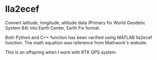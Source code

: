 # lla2ecef
Convert latitude, longitude, altitude data (Primary for World Geodetic System 84) into Earth Center, Earth Fix format. 

Both Python and C++ function has been varified using MATLAB lla2ecef function. The math equation was reference from Mathwork's website.

This is an offspring when I work with RTK GPS system. 
